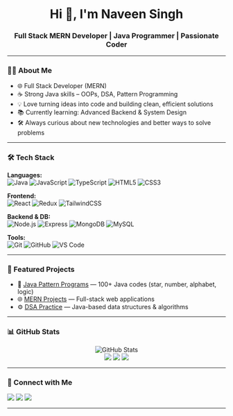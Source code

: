 <h1 align="center">Hi 👋, I'm Naveen Singh</h1>
<h3 align="center">Full Stack MERN Developer | Java Programmer | Passionate Coder</h3>

---

### 🧑‍💻 About Me

- 🌐 Full Stack Developer (MERN)
- ☕ Strong Java skills – OOPs, DSA, Pattern Programming
- 💡 Love turning ideas into code and building clean, efficient solutions
- 📚 Currently learning: Advanced Backend & System Design
- 🛠️ Always curious about new technologies and better ways to solve problems

---

### 🛠️ Tech Stack

**Languages:**  
![Java](https://img.shields.io/badge/Java-%23ED8B00.svg?style=flat&logo=java&logoColor=white)
![JavaScript](https://img.shields.io/badge/JavaScript-%23323330.svg?style=flat&logo=javascript)
![TypeScript](https://img.shields.io/badge/TypeScript-%23007ACC.svg?style=flat&logo=typescript)
![HTML5](https://img.shields.io/badge/HTML5-%23E34F26.svg?style=flat&logo=html5)
![CSS3](https://img.shields.io/badge/CSS3-%231572B6.svg?style=flat&logo=css3)

**Frontend:**  
![React](https://img.shields.io/badge/React-%2320232a.svg?style=flat&logo=react)
![Redux](https://img.shields.io/badge/Redux-%23593d88.svg?style=flat&logo=redux)
![TailwindCSS](https://img.shields.io/badge/TailwindCSS-%2338B2AC.svg?style=flat&logo=tailwind-css)

**Backend & DB:**  
![Node.js](https://img.shields.io/badge/Node.js-%2343853D.svg?style=flat&logo=node.js)
![Express](https://img.shields.io/badge/Express-%23000000.svg?style=flat&logo=express)
![MongoDB](https://img.shields.io/badge/MongoDB-%234ea94b.svg?style=flat&logo=mongodb)
![MySQL](https://img.shields.io/badge/MySQL-%2300f.svg?style=flat&logo=mysql)

**Tools:**  
![Git](https://img.shields.io/badge/Git-%23F05033.svg?style=flat&logo=git)
![GitHub](https://img.shields.io/badge/GitHub-%23121011.svg?style=flat&logo=github)
![VS Code](https://img.shields.io/badge/VSCode-%23007ACC.svg?style=flat&logo=visual-studio-code)

---

### 📂 Featured Projects

- 🔷 [Java Pattern Programs](https://github.com/Nightcrawler1256/java-pattern-programs) — 100+ Java codes (star, number, alphabet, logic)
- 🌐 [MERN Projects](https://github.com/Nightcrawler1256?tab=repositories&q=mern) — Full-stack web applications
- ⚙️ [DSA Practice](https://github.com/Nightcrawler1256?tab=repositories&q=dsa) — Java-based data structures & algorithms

---

### 📊 GitHub Stats

<p align="center">
  <img src="https://github-readme-stats.vercel.app/api?username=Nightcrawler1256&show_icons=true&theme=radical" alt="GitHub Stats" />
  <br/>
 <img src="https://github-readme-streak-stats.herokuapp.com/?user=Nightcrawler1256&theme=radical" />
 <img src="https://github-readme-stats.vercel.app/api?username=Nightcrawler1256&show_icons=true&theme=radical" />
<img src="https://github-readme-streak-stats.herokuapp.com/?user=Nightcrawler1256&theme=radical" />


</p>

---

### 🤝 Connect with Me

<p>
  <a href="mailto:your-email@example.com"><img src="https://img.shields.io/badge/Gmail-D14836?style=flat&logo=gmail&logoColor=white" /></a>
  <a href="https://linkedin.com/in/your-linkedin-profile"><img src="https://img.shields.io/badge/LinkedIn-%230077B5.svg?style=flat&logo=linkedin&logoColor=white" /></a>
  <a href="https://github.com/Nightcrawler1256"><img src="https://img.shields.io/badge/GitHub-%23121011.svg?style=flat&logo=github&logoColor=white" /></a>
</p>

---

